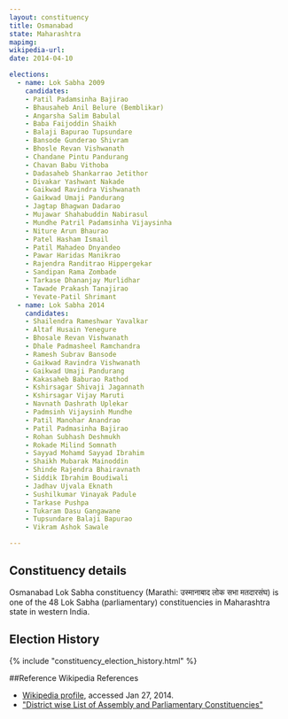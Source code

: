 ```yaml
---
layout: constituency
title: Osmanabad
state: Maharashtra
mapimg: 
wikipedia-url: 
date: 2014-04-10

elections: 
  - name: Lok Sabha 2009
    candidates: 
    - Patil Padamsinha Bajirao 
    - Bhausaheb Anil Belure (Bemblikar) 
    - Angarsha Salim Babulal 
    - Baba Faijoddin Shaikh 
    - Balaji Bapurao Tupsundare 
    - Bansode Gunderao Shivram 
    - Bhosle Revan Vishwanath 
    - Chandane Pintu Pandurang 
    - Chavan Babu Vithoba 
    - Dadasaheb Shankarrao Jetithor 
    - Divakar Yashwant Nakade 
    - Gaikwad Ravindra Vishwanath 
    - Gaikwad Umaji Pandurang 
    - Jagtap Bhagwan Dadarao 
    - Mujawar Shahabuddin Nabirasul 
    - Mundhe Patril Padamsinha Vijaysinha 
    - Niture Arun Bhaurao 
    - Patel Hasham Ismail 
    - Patil Mahadeo Dnyandeo 
    - Pawar Haridas Manikrao 
    - Rajendra Randitrao Hippergekar 
    - Sandipan Rama Zombade 
    - Tarkase Dhananjay Murlidhar 
    - Tawade Prakash Tanajirao 
    - Yevate-Patil Shrimant  
  - name: Lok Sabha 2014
    candidates: 
    - Shailendra Rameshwar Yavalkar 
    - Altaf Husain Yenegure 
    - Bhosale Revan Vishwanath 
    - Dhale Padmasheel Ramchandra 
    - Ramesh Subrav Bansode 
    - Gaikwad Ravindra Vishwanath 
    - Gaikwad Umaji Pandurang 
    - Kakasaheb Baburao Rathod 
    - Kshirsagar Shivaji Jagannath 
    - Kshirsagar Vijay Maruti 
    - Navnath Dashrath Uplekar 
    - Padmsinh Vijaysinh Mundhe 
    - Patil Manohar Anandrao 
    - Patil Padmasinha Bajirao 
    - Rohan Subhash Deshmukh 
    - Rokade Milind Somnath 
    - Sayyad Mohamd Sayyad Ibrahim 
    - Shaikh Mubarak Mainoddin 
    - Shinde Rajendra Bhairavnath 
    - Siddik Ibrahim Boudiwali 
    - Jadhav Ujvala Eknath 
    - Sushilkumar Vinayak Padule 
    - Tarkase Pushpa 
    - Tukaram Dasu Gangawane 
    - Tupsundare Balaji Bapurao 
    - Vikram Ashok Sawale  

---
```


## Constituency details
Osmanabad Lok Sabha constituency (Marathi: उस्मानाबाद लोक सभा मतदारसंघ) is one of the 48 Lok Sabha (parliamentary) constituencies in Maharashtra state in western India.




## Election History
{% include "constituency_election_history.html" %}

##Reference
Wikipedia References
- [Wikipedia profile]({{page.profile.wikipedia}}), accessed Jan 27, 2014.
- ["District wise List of Assembly and Parliamentary Constituencies"][wiki1]

[wiki1]: http://ceo.maharashtra.gov.in/acs.php
